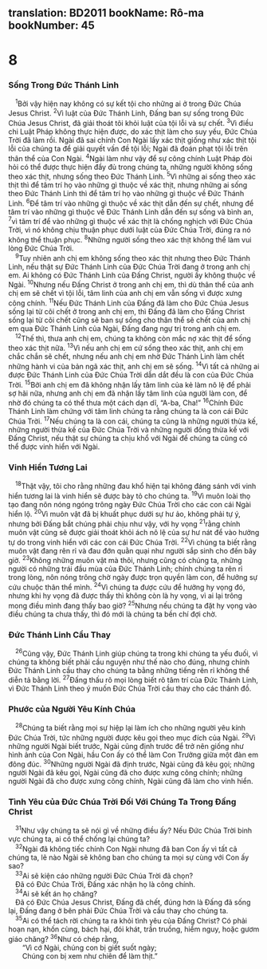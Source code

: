 translation: BD2011
bookName: Rô-ma 
bookNumber: 45
-------

<div class="title"><h1>8</h1><h3>Sống Trong Ðức Thánh Linh</h3></div>
<span class="verse ro_8_1"> <sup>1</sup>Bởi vậy hiện nay không có sự kết tội cho những ai ở trong Ðức Chúa Jesus Christ. </span>
<span class="verse ro_8_2"><sup>2</sup>Vì luật của Ðức Thánh Linh, Ðấng ban sự sống trong Ðức Chúa Jesus Christ, đã giải thoát tôi khỏi luật của tội lỗi và sự chết. </span>
<span class="verse ro_8_3"><sup>3</sup>Vì điều chi Luật Pháp không thực hiện được, do xác thịt làm cho suy yếu, Ðức Chúa Trời đã làm rồi. Ngài đã sai chính Con Ngài lấy xác thịt giống như xác thịt tội lỗi của chúng ta để giải quyết vấn đề tội lỗi; Ngài đã đoán phạt tội lỗi trên thân thể của Con Ngài. </span>
<span class="verse ro_8_4"><sup>4</sup>Ngài làm như vậy để sự công chính Luật Pháp đòi hỏi có thể được thực hiện đầy đủ trong chúng ta, những người không sống theo xác thịt, nhưng sống theo Ðức Thánh Linh. </span>
<span class="verse ro_8_5"><sup>5</sup>Vì những ai sống theo xác thịt thì để tâm trí họ vào những gì thuộc về xác thịt, nhưng những ai sống theo Ðức Thánh Linh thì để tâm trí họ vào những gì thuộc về Ðức Thánh Linh. </span>
<span class="verse ro_8_6"><sup>6</sup>Ðể tâm trí vào những gì thuộc về xác thịt dẫn đến sự chết, nhưng để tâm trí vào những gì thuộc về Ðức Thánh Linh dẫn đến sự sống và bình an, </span>
<span class="verse ro_8_7"><sup>7</sup>vì tâm trí để vào những gì thuộc về xác thịt là chống nghịch với Ðức Chúa Trời, vì nó không chịu thuận phục dưới luật của Ðức Chúa Trời, đúng ra nó không thể thuận phục. </span>
<span class="verse ro_8_8"><sup>8</sup>Những người sống theo xác thịt không thể làm vui lòng Ðức Chúa Trời.<br/></span>
<span class="verse ro_8_9"> <sup>9</sup>Tuy nhiên anh chị em không sống theo xác thịt nhưng theo Ðức Thánh Linh, nếu thật sự Ðức Thánh Linh của Ðức Chúa Trời đang ở trong anh chị em. Ai không có Ðức Thánh Linh của Ðấng Christ, người ấy không thuộc về Ngài. </span>
<span class="verse ro_8_10"><sup>10</sup>Nhưng nếu Ðấng Christ ở trong anh chị em, thì dù thân thể của anh chị em sẽ chết vì tội lỗi, tâm linh của anh chị em vẫn sống vì được xưng công chính. </span>
<span class="verse ro_8_11"><sup>11</sup>Nếu Ðức Thánh Linh của Ðấng đã làm cho Ðức Chúa Jesus sống lại từ cõi chết ở trong anh chị em, thì Ðấng đã làm cho Ðấng Christ sống lại từ cõi chết cũng sẽ ban sự sống cho thân thể sẽ chết của anh chị em qua Ðức Thánh Linh của Ngài, Ðấng đang ngự trị trong anh chị em.<br/></span>
<span class="verse ro_8_12"> <sup>12</sup>Thế thì, thưa anh chị em, chúng ta không còn mắc nợ xác thịt để sống theo xác thịt nữa. </span>
<span class="verse ro_8_13"><sup>13</sup>Vì nếu anh chị em cứ sống theo xác thịt, anh chị em chắc chắn sẽ chết, nhưng nếu anh chị em nhờ Ðức Thánh Linh làm chết những hành vi của bản ngã xác thịt, anh chị em sẽ sống. </span>
<span class="verse ro_8_14"><sup>14</sup>Vì tất cả những ai được Ðức Thánh Linh của Ðức Chúa Trời dẫn dắt đều là con của Ðức Chúa Trời. </span>
<span class="verse ro_8_15"><sup>15</sup>Bởi anh chị em đã không nhận lấy tâm linh của kẻ làm nô lệ để phải sợ hãi nữa, nhưng anh chị em đã nhận lấy tâm linh của người làm con, để nhờ đó chúng ta có thể thưa một cách dạn dĩ, “A-ba, Cha!” </span>
<span class="verse ro_8_16"><sup>16</sup>Chính Ðức Thánh Linh làm chứng với tâm linh chúng ta rằng chúng ta là con cái Ðức Chúa Trời. </span>
<span class="verse ro_8_17"><sup>17</sup>Nếu chúng ta là con cái, chúng ta cũng là những người thừa kế, những người thừa kế của Ðức Chúa Trời và những người đồng thừa kế với Ðấng Christ, nếu thật sự chúng ta chịu khổ với Ngài để chúng ta cũng có thể được vinh hiển với Ngài.<br/></span>
<div class="title"><h3>Vinh Hiển Tương Lai</h3></div>
<span class="verse ro_8_18"> <sup>18</sup>Thật vậy, tôi cho rằng những đau khổ hiện tại không đáng sánh với vinh hiển tương lai là vinh hiển sẽ được bày tỏ cho chúng ta. </span>
<span class="verse ro_8_19"><sup>19</sup>Vì muôn loài thọ tạo đang nôn nóng ngóng trông ngày Ðức Chúa Trời cho các con cái Ngài hiển lộ. </span>
<span class="verse ro_8_20"><sup>20</sup>Vì muôn vật đã bị khuất phục dưới sự hư ảo, không phải tự ý, nhưng bởi Ðấng bắt chúng phải chịu như vậy, với hy vọng </span>
<span class="verse ro_8_21"><sup>21</sup>rằng chính muôn vật cũng sẽ được giải thoát khỏi ách nô lệ của sự hư nát để vào hưởng tự do trong vinh hiển với các con cái Ðức Chúa Trời. </span>
<span class="verse ro_8_22"><sup>22</sup>Vì chúng ta biết rằng muôn vật đang rên rỉ và đau đớn quằn quại như người sắp sinh cho đến bây giờ. </span>
<span class="verse ro_8_23"><sup>23</sup>Không những muôn vật mà thôi, nhưng cũng có chúng ta, những người có những trái đầu mùa của Ðức Thánh Linh; chính chúng ta rên rỉ trong lòng, nôn nóng trông chờ ngày được trọn quyền làm con, để hưởng sự cứu chuộc thân thể mình. </span>
<span class="verse ro_8_24"><sup>24</sup>Vì chúng ta được cứu để hưởng hy vọng đó, nhưng khi hy vọng đã được thấy thì không còn là hy vọng, vì ai lại trông mong điều mình đang thấy bao giờ? </span>
<span class="verse ro_8_25"><sup>25</sup>Nhưng nếu chúng ta đặt hy vọng vào điều chúng ta chưa thấy, thì đó mới là chúng ta bền chí đợi chờ.<br/></span>
<div class="title"><h3>Ðức Thánh Linh Cầu Thay</h3></div>
<span class="verse ro_8_26"> <sup>26</sup>Cũng vậy, Ðức Thánh Linh giúp chúng ta trong khi chúng ta yếu đuối, vì chúng ta không biết phải cầu nguyện như thế nào cho đúng, nhưng chính Ðức Thánh Linh cầu thay cho chúng ta bằng những tiếng rên rỉ không thể diễn tả bằng lời. </span>
<span class="verse ro_8_27"><sup>27</sup>Ðấng thấu rõ mọi lòng biết rõ tâm trí của Ðức Thánh Linh, vì Ðức Thánh Linh theo ý muốn Ðức Chúa Trời cầu thay cho các thánh đồ.<br/></span>
<div class="title"><h3>Phước của Người Yêu Kính Chúa</h3></div>
<span class="verse ro_8_28"> <sup>28</sup>Chúng ta biết rằng mọi sự hiệp lại làm ích cho những người yêu kính Ðức Chúa Trời, tức những người được kêu gọi theo mục đích của Ngài. </span>
<span class="verse ro_8_29"><sup>29</sup>Vì những người Ngài biết trước, Ngài cũng định trước để trở nên giống như hình ảnh của Con Ngài, hầu Con ấy có thể làm Con Trưởng giữa một đàn em đông đúc. </span>
<span class="verse ro_8_30"><sup>30</sup>Những người Ngài đã định trước, Ngài cũng đã kêu gọi; những người Ngài đã kêu gọi, Ngài cũng đã cho được xưng công chính; những người Ngài đã cho được xưng công chính, Ngài cũng đã làm cho vinh hiển.<br/></span>
<div class="title"><h3>Tình Yêu của Ðức Chúa Trời Ðối Với Chúng Ta Trong Ðấng Christ</h3></div>
<span class="verse ro_8_31"> <sup>31</sup>Như vậy chúng ta sẽ nói gì về những điều ấy? Nếu Ðức Chúa Trời binh vực chúng ta, ai có thể chống lại chúng ta?<br/></span>
<span class="verse ro_8_32"> <sup>32</sup>Ngài đã không tiếc chính Con Ngài nhưng đã ban Con ấy vì tất cả chúng ta, lẽ nào Ngài sẽ không ban cho chúng ta mọi sự cùng với Con ấy sao?<br/></span>
<span class="verse ro_8_33"> <sup>33</sup>Ai sẽ kiện cáo những người Ðức Chúa Trời đã chọn?<br/> Ðã có Ðức Chúa Trời, Ðấng xác nhận họ là công chính.<br/></span>
<span class="verse ro_8_34"> <sup>34</sup>Ai sẽ kết án họ chăng?<br/> Ðã có Ðức Chúa Jesus Christ, Ðấng đã chết, đúng hơn là Ðấng đã sống lại, Ðấng đang ở bên phải Ðức Chúa Trời và cầu thay cho chúng ta.<br/></span>
<span class="verse ro_8_35"> <sup>35</sup>Ai có thể tách rời chúng ta ra khỏi tình yêu của Ðấng Christ? Có phải hoạn nạn, khốn cùng, bách hại, đói khát, trần truồng, hiểm nguy, hoặc gươm giáo chăng? </span>
<span class="verse ro_8_36"><sup>36</sup>Như có chép rằng,<br/>  “Vì cớ Ngài, chúng con bị giết suốt ngày;<br/>  Chúng con bị xem như chiên để làm thịt.” <br/></span>
